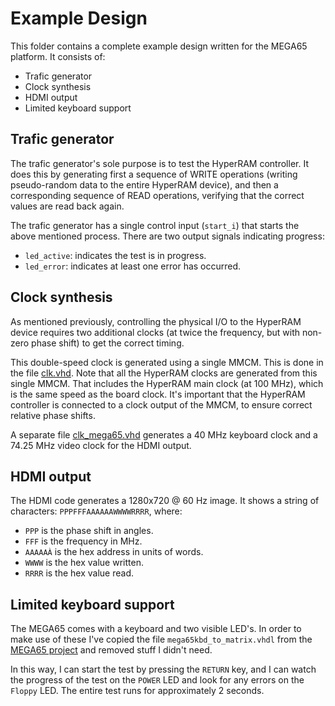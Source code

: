 # Example Design

This folder contains a complete example design written for the MEGA65 platform.
It consists of:

* Trafic generator
* Clock synthesis
* HDMI output
* Limited keyboard support


## Trafic generator

The trafic generator's sole purpose is to test the HyperRAM controller. It
does this by generating first a sequence of WRITE operations (writing
pseudo-random data to the entire HyperRAM device), and then a corresponding
sequence of READ operations, verifying that the correct values are read back
again.

The trafic generator has a single control input (`start_i`) that starts the
above mentioned process. There are two output signals indicating progress:

* `led_active`: indicates the test is in progress.
* `led_error`: indicates at least one error has occurred.


## Clock synthesis

As mentioned previously, controlling the physical I/O to the HyperRAM device
requires two additional clocks (at twice the frequency, but with non-zero phase
shift) to get the correct timing.

This double-speed clock is generated using a single MMCM. This is done in the file
[clk.vhd](clk.vhd). Note that all the HyperRAM clocks are
generated from this single MMCM. That includes the HyperRAM main clock (at 100 MHz),
which is the same speed as the board clock. It's important that the HyperRAM controller
is connected to a clock output of the MMCM, to ensure correct relative phase shifts.

A separate file [clk_mega65.vhd](clk_mega65.vhd) generates a 40 MHz keyboard
clock and a 74.25 MHz video clock for the HDMI output.

## HDMI output

The HDMI code generates a 1280x720 @ 60 Hz image.
It shows a string of characters: `PPPFFFAAAAAAWWWWRRRR`,
where:

* `PPP` is the phase shift in angles.
* `FFF` is the frequency in MHz.
* `AAAAAÀ` is the hex address in units of words.
* `WWWW` is the hex value written.
* `RRRR` is the hex value read.

## Limited keyboard support

The MEGA65 comes with a keyboard and two visible LED's. In order to make use of
these I've copied the file `mega65kbd_to_matrix.vhdl` from the [MEGA65
project](https://github.com/MEGA65/mega65-core) and removed stuff I didn't need.

In this way, I can start the test by pressing the `RETURN` key, and I can watch
the progress of the test on the `POWER` LED and look for any errors on the
`Floppy` LED. The entire test runs for approximately 2 seconds.


